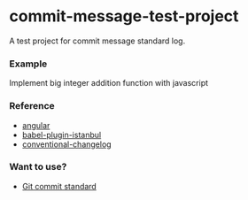 commit-message-test-project
===========================

A test project for commit message standard log.

### Example
Implement big integer addition function with javascript

### Reference
* [angular](https://github.com/angular/angular)
* [babel-plugin-istanbul](https://github.com/istanbuljs/babel-plugin-istanbul)
* [conventional-changelog](https://github.com/conventional-changelog/conventional-changelog)

### Want to use?
* [Git commit standard](https://github.com/cpselvis/commit-message-test-project/blob/master/doc/GIT_COMMIT_STANDARD.md)